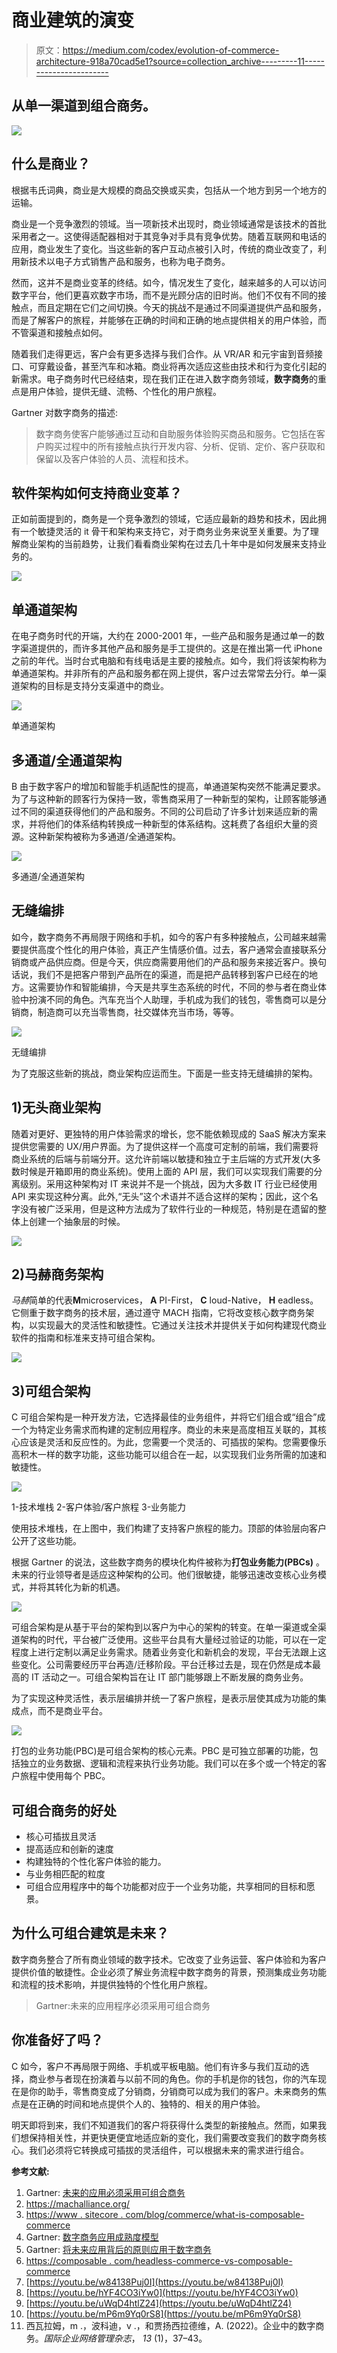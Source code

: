 # 商业建筑的演变

> 原文：<https://medium.com/codex/evolution-of-commerce-architecture-918a70cad5e1?source=collection_archive---------11----------------------->

## 从单一渠道到组合商务。

![](img/4332c4dfa4d9a7c8f9e3406aeaae4328.png)

## 什么是商业？

根据韦氏词典，商业是大规模的商品交换或买卖，包括从一个地方到另一个地方的运输。

商业是一个竞争激烈的领域。当一项新技术出现时，商业领域通常是该技术的首批采用者之一。这使得适配器相对于其竞争对手具有竞争优势。随着互联网和电话的应用，商业发生了变化。当这些新的客户互动点被引入时，传统的商业改变了，利用新技术以电子方式销售产品和服务，也称为电子商务。

然而，这并不是商业变革的终结。如今，情况发生了变化，越来越多的人可以访问数字平台，他们更喜欢数字市场，而不是光顾分店的旧时尚。他们不仅有不同的接触点，而且定期在它们之间切换。今天的挑战不是通过不同渠道提供产品和服务，而是了解客户的旅程，并能够在正确的时间和正确的地点提供相关的用户体验，而不管渠道和接触点如何。

随着我们走得更远，客户会有更多选择与我们合作。从 VR/AR 和元宇宙到音频接口、可穿戴设备，甚至汽车和冰箱。商业将再次适应这些由技术和行为变化引起的新需求。电子商务时代已经结束，现在我们正在进入数字商务领域，**数字商务**的重点是用户体验，提供无缝、流畅、个性化的用户旅程。

Gartner 对数字商务的描述:

> 数字商务使客户能够通过互动和自助服务体验购买商品和服务。它包括在客户购买过程中的所有接触点执行开发内容、分析、促销、定价、客户获取和保留以及客户体验的人员、流程和技术。

## 软件架构如何支持商业变革？

正如前面提到的，商务是一个竞争激烈的领域，它适应最新的趋势和技术，因此拥有一个敏捷灵活的 it 骨干和架构来支持它，对于商务业务来说至关重要。为了理解商业架构的当前趋势，让我们看看商业架构在过去几十年中是如何发展来支持业务的。

![](img/e89ac8c34217ac9f60c22826ba091610.png)

## 单通道架构

在电子商务时代的开端，大约在 2000-2001 年，一些产品和服务是通过单一的数字渠道提供的，而许多其他产品和服务是手工提供的。这是在推出第一代 iPhone 之前的年代。当时台式电脑和有线电话是主要的接触点。如今，我们将该架构称为单通道架构。并非所有的产品和服务都在网上提供，客户过去常常去分行。单一渠道架构的目标是支持分支渠道中的商业。

![](img/a009206f88c09cee803106a8b61459c6.png)

单通道架构

## 多通道/全通道架构

B 由于数字客户的增加和智能手机适配性的提高，单通道架构突然不能满足要求。为了与这种新的顾客行为保持一致，零售商采用了一种新型的架构，让顾客能够通过不同的渠道获得他们的产品和服务。不同的公司启动了许多计划来适应新的需求，并将他们的体系结构转换成一种新型的体系结构。这耗费了各组织大量的资源。这种新架构被称为多通道/全通道架构。

![](img/b7abf83f430e9972004272280cc34e3f.png)

多通道/全通道架构

## 无缝编排

如今，数字商务不再局限于网络和手机，如今的客户有多种接触点，公司越来越需要提供高度个性化的用户体验，真正产生情感价值。过去，客户通常会直接联系分销商或产品供应商。但是今天，供应商需要用他们的产品和服务来接近客户。换句话说，我们不是把客户带到产品所在的渠道，而是把产品转移到客户已经在的地方。这需要协作和智能编排，今天是共享生态系统的时代，不同的参与者在商业体验中扮演不同的角色。汽车充当个人助理，手机成为我们的钱包，零售商可以是分销商，制造商可以充当零售商，社交媒体充当市场，等等。

![](img/6ebad91618c3d691dc819d6d22d64229.png)

无缝编排

为了克服这些新的挑战，商业架构应运而生。下面是一些支持无缝编排的架构。

## 1)无头商业架构

随着对更好、更独特的用户体验需求的增长，您不能依赖现成的 SaaS 解决方案来提供您需要的 UX/用户界面。为了提供这样一个高度可定制的前端，我们需要将商业系统的后端与前端分开。这允许前端以敏捷和独立于主后端的方式开发(大多数时候是开箱即用的商业系统)。使用上面的 API 层，我们可以实现我们需要的分离级别。采用这种架构对 IT 来说并不是一个挑战，因为大多数 IT 行业已经使用 API 来实现这种分离。此外,“无头”这个术语并不适合这样的架构；因此，这个名字没有被广泛采用，但是这种方法成为了软件行业的一种规范，特别是在遗留的整体上创建一个抽象层的时候。

![](img/8cb3589350e084859e6349b33c1fff84.png)

## 2)马赫商务架构

*马赫*简单的代表**M**microservices， **A** PI-First， **C** loud-Native， **H** eadless。它侧重于数字商务的技术层，通过遵守 MACH 指南，它将改变核心数字商务架构，以实现最大的灵活性和敏捷性。它通过关注技术并提供关于如何构建现代商业软件的指南和标准来支持可组合架构。

![](img/da78bbe2c198fe08b6e6ee669edc6bfd.png)

## 3)可组合架构

C 可组合架构是一种开发方法，它选择最佳的业务组件，并将它们组合或“组合”成一个为特定业务需求而构建的定制应用程序。商业的未来是高度相互关联的，其核心应该是灵活和反应性的。为此，您需要一个灵活的、可插拔的架构。您需要像乐高积木一样的数字功能，这些功能可以组合在一起，以实现我们业务所需的加速和敏捷性。

![](img/a654083b1dd5edf3314d55fae35a2b70.png)

1-技术堆栈
2-客户体验/客户旅程
3-业务能力

使用技术堆栈，在上图中，我们构建了支持客户旅程的能力。顶部的体验层向客户公开了这些功能。

根据 Gartner 的说法，这些数字商务的模块化构件被称为**打包业务能力(PBCs)** 。未来的行业领导者是适应这种架构的公司。他们很敏捷，能够迅速改变核心业务模式，并将其转化为新的机遇。

![](img/60e1811ddf6e7be235f3ec9e81b9f6ea.png)

可组合架构是从基于平台的架构到以客户为中心的架构的转变。在单一渠道或全渠道架构的时代，平台被广泛使用。这些平台具有大量经过验证的功能，可以在一定程度上进行定制以满足业务需求。随着业务变化和新机会的发现，平台无法跟上这些变化。公司需要经历平台再造/迁移阶段。平台迁移过去是，现在仍然是成本最高的 IT 活动之一。可组合架构旨在让 IT 部门能够跟上不断发展的商务业务。

为了实现这种灵活性，表示层编排并统一了客户旅程，是表示层使其成为功能的集成点，而不是商业平台。

![](img/ca6231a569c4bd3c0670e6d6ed40f3b6.png)

打包的业务功能(PBC)是可组合架构的核心元素。PBC 是可独立部署的功能，包括独立的业务数据、逻辑和流程来执行业务功能。我们可以在多个或一个特定的客户旅程中使用每个 PBC。

## 可组合商务的好处

*   核心可插拔且灵活
*   提高适应和创新的速度
*   构建独特的个性化客户体验的能力。
*   与业务相匹配的粒度
*   可组合应用程序中的每个功能都对应于一个业务功能，共享相同的目标和愿景。

## 为什么可组合建筑是未来？

数字商务整合了所有商业领域的数字技术。它改变了业务运营、客户体验和为客户提供价值的敏捷性。企业必须了解业务流程中数字商务的背景，预测集成业务功能和流程的技术影响，并提供独特的个性化用户旅程。

> Gartner:未来的应用程序必须采用可组合商务

## 你准备好了吗？

C 如今，客户不再局限于网络、手机或平板电脑。他们有许多与我们互动的选择，商业参与者现在扮演着与以前不同的角色。你的手机是你的钱包，你的汽车现在是你的助手，零售商变成了分销商，分销商可以成为我们的客户。未来商务的焦点是在正确的时间和地点提供个人的、独特的、相关的用户体验。

明天即将到来，我们不知道我们的客户将获得什么类型的新接触点。然而，如果我们想保持相关性，并更快更便宜地适应新的变化，我们需要改变我们的数字商务核心。我们必须将它转换成可插拔的灵活组件，可以根据未来的需求进行组合。

**参考文献:**

1.  Gartner: [未来的应用必须采用可组合商务](https://www.gartner.com/en/documents/3986490)
2.  https://machalliance.org/
3.  [https://www . sitecore . com/blog/commerce/what-is-composable-commerce](https://www.sitecore.com/blog/commerce/what-is-composable-commerce)
4.  Gartner: [数字商务应用成熟度模型](https://www.gartner.com/en/documents/3981821)
5.  Gartner: [将未来应用背后的原则应用于数字商务](https://www.gartner.com/en/documents/3979220)
6.  [https://composable . com/headless-commerce-vs-composable-commerce](https://composable.com/headless-commerce-vs-composable-commerce)
7.  [https://youtu.be/w84138Puj0I](https://youtu.be/w84138Puj0I)
8.  [https://youtu.be/hYF4CO3iYw0](https://youtu.be/hYF4CO3iYw0)
9.  [https://youtu.be/uWqD4htlZ24](https://youtu.be/uWqD4htlZ24)
10.  [https://youtu.be/mP6m9Yq0rS8](https://youtu.be/mP6m9Yq0rS8)
11.  西瓦拉姆，m .，波科迪，v .，和贾扬西拉德维，A. (2022)。企业中的数字商务。*国际企业网络管理杂志*， *13* (1)，37–43。